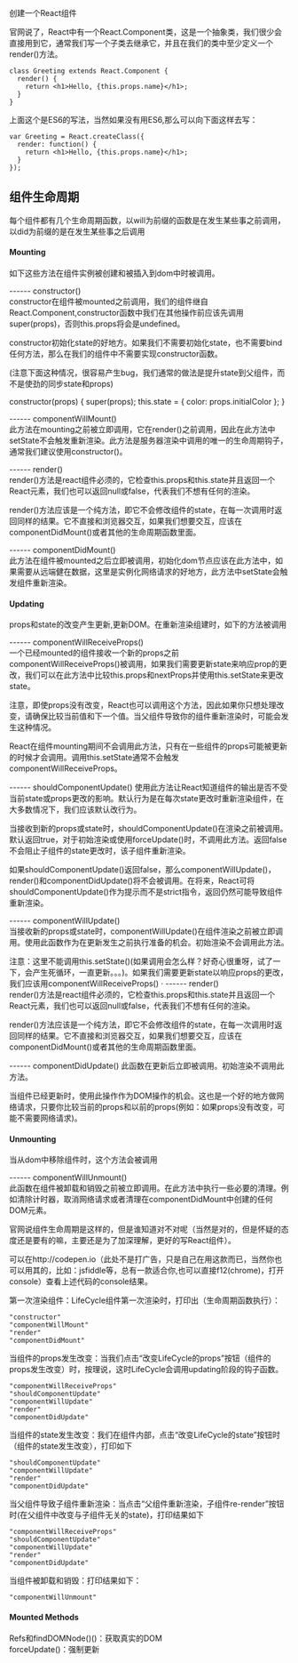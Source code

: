 创建一个React组件

官网说了，React中有一个React.Component类，这是一个抽象类，我们很少会直接用到它，通常我们写一个子类去继承它，并且在我们的类中至少定义一个render()方法。

    class Greeting extends React.Component {
      render() {
        return <h1>Hello, {this.props.name}</h1>;
      }
    }

上面这个是ES6的写法，当然如果没有用ES6,那么可以向下面这样去写：

    var Greeting = React.createClass({
      render: function() {
        return <h1>Hello, {this.props.name}</h1>;
      }
    });

组件生命周期
------------------------------------------------------------------------
每个组件都有几个生命周期函数，以will为前缀的函数是在发生某些事之前调用，以did为前缀的是在发生某些事之后调用

#### Mounting
如下这些方法在组件实例被创建和被插入到dom中时被调用。

------ constructor()  
constructor在组件被mounted之前调用，我们的组件继自React.Component,constructor函数中我们在其他操作前应该先调用super(props)，否则this.props将会是undefined。

constructor初始化state的好地方。如果我们不需要初始化state，也不需要bind任何方法，那么在我们的组件中不需要实现constructor函数。

(注意下面这种情况，很容易产生bug，我们通常的做法是提升state到父组件，而不是使劲的同步state和props)

  constructor(props) {
    super(props);
    this.state = {
      color: props.initialColor
    };
  }

------ componentWillMount()  
此方法在mounting之前被立即调用，它在render()之前调用，因此在此方法中setState不会触发重新渲染。此方法是服务器渲染中调用的唯一的生命周期钩子，通常我们建议使用constructor()。

------ render()  
render()方法是react组件必须的，它检查this.props和this.state并且返回一个React元素，我们也可以返回null或false，代表我们不想有任何的渲染。

render()方法应该是一个纯方法，即它不会修改组件的state，在每一次调用时返回同样的结果。它不直接和浏览器交互，如果我们想要交互，应该在componentDidMount()或者其他的生命周期函数里面。

------ componentDidMount()  
此方法在组件被mounted之后立即被调用，初始化dom节点应该在此方法中，如果需要从远端健在数据，这里是实例化网络请求的好地方，此方法中setState会触发组件重新渲染。

#### Updating
props和state的改变产生更新,更新DOM。在重新渲染组建时，如下的方法被调用

------ componentWillReceiveProps()  
一个已经mounted的组件接收一个新的props之前componentWillReceiveProps()被调用，如果我们需要更新state来响应prop的更改，我们可以在此方法中比较this.props和nextProps并使用this.setState来更改state。

注意，即使props没有改变，React也可以调用这个方法，因此如果你只想处理改变，请确保比较当前值和下一个值。当父组件导致你的组件重新渲染时，可能会发生这种情况。

React在组件mounting期间不会调用此方法，只有在一些组件的props可能被更新的时候才会调用。调用this.setState通常不会触发componentWillReceiveProps。

------ shouldComponentUpdate()
使用此方法让React知道组件的输出是否不受当前state或props更改的影响。默认行为是在每次state更改时重新渲染组件，在大多数情况下，我们应该默认改行为。

当接收到新的props或state时，shouldComponentUpdate()在渲染之前被调用。默认返回true，对于初始渲染或使用forceUpdate()时，不调用此方法。返回false不会阻止子组件的state更改时，该子组件重新渲染。

如果shouldComponentUpdate()返回false，那么componentWillUpdate()，render()和componentDidUpdate()将不会被调用。在将来，React可将shouldComponentUpdate()作为提示而不是strict指令，返回仍然可能导致组件重新渲染。

------ componentWillUpdate()  
当接收新的props或state时，componentWillUpdate()在组件渲染之前被立即调用。使用此函数作为在更新发生之前执行准备的机会。初始渲染不会调用此方法。

注意：这里不能调用this.setState()(如果调用会怎么样？好奇心很重呀，试了一下，会产生死循环，一直更新。。。)。如果我们需要更新state以响应props的更改，我们应该用componentWillReceiveProps()
·
------ render()  
render()方法是react组件必须的，它检查this.props和this.state并且返回一个React元素，我们也可以返回null或false，代表我们不想有任何的渲染。

render()方法应该是一个纯方法，即它不会修改组件的state，在每一次调用时返回同样的结果。它不直接和浏览器交互，如果我们想要交互，应该在componentDidMount()或者其他的生命周期函数里面。

------ componentDidUpdate()
此函数在更新后立即被调用。初始渲染不调用此方法。

当组件已经更新时，使用此操作作为DOM操作的机会。这也是一个好的地方做网络请求，只要你比较当前的props和以前的props(例如：如果props没有改变，可能不需要网络请求)。

#### Unmounting
当从dom中移除组件时，这个方法会被调用

------ componentWillUnmount()  
此函数在组件被卸载和销毁之前被立即调用。在此方法中执行一些必要的清理。例如清除计时器，取消网络请求或者清理在componentDidMount中创建的任何DOM元素。

官网说组件生命周期是这样的，但是谁知道对不对呢（当然是对的，但是怀疑的态度还是要有的嘛，主要还是为了加深理解，更好的写React组件）。

可以在http://codepen.io（此处不是打广告，只是自己在用这款而已，当然你也可以用其的，比如：jsfiddle等，总有一款适合你,也可以直接f12(chrome)，打开console）查看上述代码的console结果。  

第一次渲染组件：LifeCycle组件第一次渲染时，打印出（生命周期函数执行）：

    "constructor"
    "componentWillMount"
    "render"
    "componentDidMount"

当组件的props发生改变：当我们点击“改变LifeCycle的props”按钮（组件的props发生改变）时，按理说，这时LifeCycle会调用updating阶段的钩子函数。

    "componentWillReceiveProps"
    "shouldComponentUpdate"
    "componentWillUpdate"
    "render"
    "componentDidUpdate"
当组件的state发生改变：我们在组件内部，点击“改变LifeCycle的state”按钮时（组件的state发生改变），打印如下

    "shouldComponentUpdate"
    "componentWillUpdate"
    "render"
    "componentDidUpdate"
当父组件导致子组件重新渲染：当点击“父组件重新渲染，子组件re-render”按钮时(在父组件中改变与子组件无关的state)，打印结果如下

    "componentWillReceiveProps"
    "shouldComponentUpdate"
    "componentWillUpdate"
    "render"
    "componentDidUpdate"
当组件被卸载和销毁：打印结果如下：

    "componentWillUnmount"


#### Mounted Methods
  Refs和findDOMNode()()：获取真实的DOM  
  forceUpdate()：强制更新
